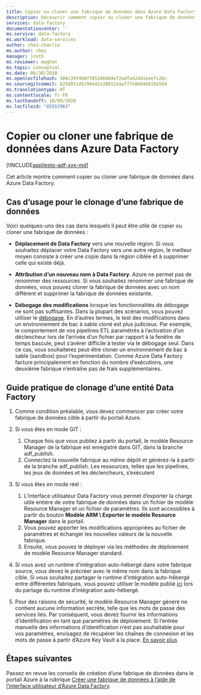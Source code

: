 ```yaml
---
title: Copier ou cloner une fabrique de données dans Azure Data Factory
description: Découvrir comment copier ou cloner une fabrique de données dans Azure Data Factory
services: data-factory
documentationcenter: ''
ms.service: data-factory
ms.workload: data-services
author: chez-charlie
ms.author: chez
manager: jroth
ms.reviewer: maghan
ms.topic: conceptual
ms.date: 06/30/2020
ms.openlocfilehash: 304c39f4b6f7852068d4e72adfad2d41eeefc26c
ms.sourcegitcommit: 829d951d5c90442a38012daaf77e86046018e5b9
ms.translationtype: HT
ms.contentlocale: fr-FR
ms.lasthandoff: 10/09/2020
ms.locfileid: "85552963"
---
```

# <a name="copy-or-clone-a-data-factory-in-azure-data-factory"></a>Copier ou cloner une fabrique de données dans Azure Data Factory

[!INCLUDE[appliesto-adf-xxx-md](includes/appliesto-adf-xxx-md.md)]

Cet article montre comment copier ou cloner une fabrique de données dans Azure Data Factory.

## <a name="use-cases-for-cloning-a-data-factory"></a>Cas d’usage pour le clonage d’une fabrique de données

Voici quelques-uns des cas dans lesquels il peut être utile de copier ou cloner une fabrique de données :

- **Déplacement de Data Factory** vers une nouvelle région. Si vous souhaitez déplacer votre Data Factory vers une autre région, le meilleur moyen consiste à créer une copie dans la région ciblée et à supprimer celle qui existe déjà.

- **Attribution d’un nouveau nom à Data Factory**. Azure ne permet pas de renommer des ressources. Si vous souhaitez renommer une fabrique de données, vous pouvez cloner la fabrique de données avec un nom différent et supprimer la fabrique de données existante.

- **Débogage des modifications** lorsque les fonctionnalités de débogage ne sont pas suffisantes. Dans la plupart des scénarios, vous pouvez utiliser le [débogage](iterative-development-debugging.md). En d’autres termes, le test des modifications dans un environnement de bac à sable cloné est plus judicieux. Par exemple, le comportement de vos pipelines ETL paramétrés à l’activation d’un déclencheur lors de l’arrivée d’un fichier par rapport à la fenêtre de temps bascule, peut s’avérer difficile à tester via le débogage seul. Dans ce cas, vous souhaiterez peut-être cloner un environnement de bac à sable (sandbox) pour l’expérimentation. Comme Azure Data Factory facture principalement en fonction du nombre d’exécutions, une deuxième fabrique n’entraîne pas de frais supplémentaires.

## <a name="how-to-clone-a-data-factory"></a>Guide pratique de clonage d’une entité Data Factory

1. Comme condition préalable, vous devez commencer par créer votre fabrique de données cible à partir du portail Azure.

1. Si vous êtes en mode GIT :
    1. Chaque fois que vous publiez à partir du portail, le modèle Resource Manager de la fabrique est enregistré dans GIT, dans la branche adf\_publish.
    1. Connectez la nouvelle fabrique au _même_ dépôt et générez-la à partir de la branche adf\_publish. Les ressources, telles que les pipelines, les jeux de données et les déclencheurs, s’exécutent

1. Si vous êtes en mode réel :
    1. L’interface utilisateur Data Factory vous permet d’exporter la charge utile entière de votre fabrique de données dans un fichier de modèle Resource Manager et un fichier de paramètres. Ils sont accessibles à partir du bouton **Modèle ARM \ Exporter le modèle Resource Manager** dans le portail.
    1. Vous pouvez apporter les modifications appropriées au fichier de paramètres et échanger les nouvelles valeurs de la nouvelle fabrique.
    1. Ensuite, vous pouvez le déployer via les méthodes de déploiement de modèle Resource Manager standard.

1. Si vous avez un runtime d’intégration auto-hébergé dans votre fabrique source, vous devez le précréer avec le même nom dans la fabrique cible. Si vous souhaitez partager le runtime d’intégration auto-hébergé entre différentes fabriques, vous pouvez utiliser le modèle publié [ici](create-shared-self-hosted-integration-runtime-powershell.md) lors du partage du runtime d’intégration auto-hébergé.

1. Pour des raisons de sécurité, le modèle Resource Manager généré ne contient aucune information secrète, telle que les mots de passe des services liés. Par conséquent, vous devez fournir les informations d’identification en tant que paramètres de déploiement. Si l’entrée manuelle des informations d’identification n’est pas souhaitable pour vos paramètres, envisagez de récupérer les chaînes de connexion et les mots de passe à partir d’Azure Key Vault à la place. [En savoir plus](store-credentials-in-key-vault.md)

## <a name="next-steps"></a>Étapes suivantes

Passez en revue les conseils de création d’une fabrique de données dans le portail Azure à la rubrique [Créer une fabrique de données à l’aide de l’interface utilisateur d’Azure Data Factory](quickstart-create-data-factory-portal.md).

